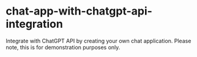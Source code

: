 # chat-app-with-chatgpt-api-integration
Integrate with ChatGPT API by creating your own chat application. Please note, this is for demonstration purposes only.
